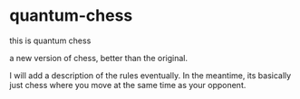 # quantum-chess

this is quantum chess

a new version of chess,
better than the original.


I will add a description of the rules eventually. In the meantime, its basically just chess where you move at the same time as your opponent.

